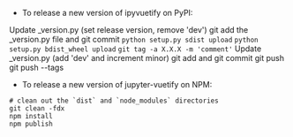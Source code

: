 - To release a new version of ipyvuetify on PyPI:

Update \_version.py (set release version, remove 'dev')
git add the \_version.py file and git commit
`python setup.py sdist upload`
`python setup.py bdist_wheel upload`
`git tag -a X.X.X -m 'comment'`
Update \_version.py (add 'dev' and increment minor)
git add and git commit
git push
git push --tags

- To release a new version of jupyter-vuetify on NPM:

```
# clean out the `dist` and `node_modules` directories
git clean -fdx
npm install
npm publish
```
